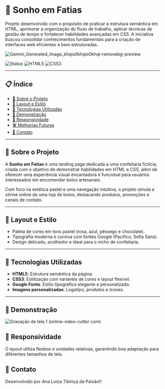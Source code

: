 # 🍰 Sonho em Fatias


Projeto desenvolvido com o propósito de praticar a estrutura semântica em HTML, aprimorar a organização do fluxo de trabalho, aplicar técnicas de gestão de tempo e fortalecer habilidades avançadas em CSS. A iniciativa buscou consolidar conhecimentos fundamentais para a criação de interfaces web eficientes e bem estruturadas.

![Gemini_Generated_Image_khqio0khqio0khqi-removebg-preview](https://github.com/user-attachments/assets/72b2a37e-ca8f-47ef-87dd-16dc5e7b09fb)

![Status](https://img.shields.io/badge/Status-Em%20desenvolvimento-yellow)
![HTML5](https://img.shields.io/badge/HTML-5-orange?logo=html5)
![CSS3](https://img.shields.io/badge/CSS-3-blue?logo=css3)

---

## 📋 Índice

- [🧁 Sobre o Projeto](#🧁-sobre-o-projeto)
- [🎨 Layout e Estilo](#🎨-layout-e-estilo)
- [🚀 Tecnologias Utilizadas](#🚀-tecnologias-utilizadas)
- [📸 Demonstração](#📸-demonstração)
- [📱 Responsividade](#📱-responsividade)
- [🛠️ Melhorias Futuras](#🛠️-melhorias-futuras)
- [📩 Contato](#📩-contato)

---

## 🧁 Sobre o Projeto

A **Sonho em Fatias** é uma landing page dedicada a uma confeitaria fictícia, criada com o objetivo de demonstrar habilidades em HTML e CSS, além de oferecer uma experiência visual encantadora e funcional para usuários interessados em encomendar bolos artesanais.

Com foco na estética pastel e uma navegação intuitiva, o projeto simula a vitrine online de uma loja de bolos, destacando produtos, promoções e canais de contato.

---

## 🎨 Layout e Estilo

- Paleta de cores em tons pastel (rosa, azul, pêssego e chocolate).
- Tipografia moderna e cursiva com fontes Google (Pacifico, Sofia Sans).
- Design delicado, acolhedor e ideal para o nicho de confeitaria.

---

## 🚀 Tecnologias Utilizadas

- **HTML5**: Estrutura semântica da página.
- **CSS3**: Estilização com variáveis de cores e layout flexível.
- **Google Fonts**: Estilo tipográfico elegante e personalizado.
- **Imagens personalizadas**: Logotipo, produtos e ícones.

---

## 📸 Demonstração

![Gravação de tela 1 (online-video-cutter com)](https://github.com/user-attachments/assets/e7a8f5a2-738f-438f-890c-f0aaf750d34a)

## 📱 Responsividade
O layout utiliza flexbox e unidades relativas, garantindo boa adaptação para diferentes tamanhos de tela.

## 📩 Contato
Desenvolvido por Ana Luiza Tibiriçá da Paixão!!

